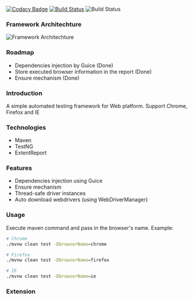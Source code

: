 [![Codacy Badge](https://api.codacy.com/project/badge/Grade/ed67de1ff5954ca5b1572ccfb2046814)](https://www.codacy.com/manual/npvinh140589/java-test-framework?utm_source=github.com&amp;utm_medium=referral&amp;utm_content=zarashima/java-test-framework&amp;utm_campaign=Badge_Grade)
[![Build Status](https://travis-ci.com/zarashima/java-test-framework.svg?branch=master)](https://travis-ci.com/zarashima/java-test-framework)
![Build Status](https://github.com/zarashima/java-test-framework/workflows/Build%20verify/badge.svg)

### Framework Architechture
![Framework Architechture](https://github.com/zarashima/java-test-framework/blob/master/Framework-Architecture.png)


### Roadmap
* Dependencies injection by Guice (Done)
* Store executed browser information in the report (Done)
* Ensure mechanism (Done)

### Introduction
A simple automated testing framework for Web platform. Support Chrome, Firefox and IE

### Technologies
* Maven
* TestNG
* ExtentReport

### Features
* Dependencies injection using Guice
* Ensure mechanism
* Thread-safe driver instances
* Auto download webdrivers (using WebDriverManager)

### Usage
Execute maven command and pass in the browser's name. Example:
```bash
# Chrome
./mvnw clean test -DbrowserName=chrome

# Firefox
./mvnw clean test -DbrowserName=firefox

# IE
./mvnw clean test -DbrowserName=ie
```

### Extension
